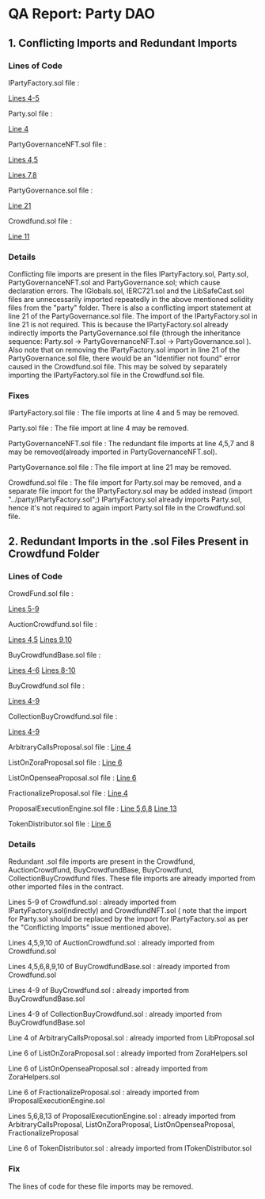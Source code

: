 # QA Report: Party DAO 

## 1. Conflicting Imports and Redundant Imports 

### Lines of Code

IPartyFactory.sol file : 

[Lines 4-5](https://github.com/PartyDAO/party-contracts-c4/blob/3896577b8f0fa16cba129dc2867aba786b730c1b/contracts/party/IPartyFactory.sol#L4-L5) 



Party.sol file : 

[Line 4](https://github.com/PartyDAO/party-contracts-c4/blob/3896577b8f0fa16cba129dc2867aba786b730c1b/contracts/party/Party.sol#L4)

PartyGovernanceNFT.sol file : 

[Lines 4,5](https://github.com/PartyDAO/party-contracts-c4/blob/3896577b8f0fa16cba129dc2867aba786b730c1b/contracts/party/PartyGovernanceNFT.sol#L4-L5)

[Lines 7,8](https://github.com/PartyDAO/party-contracts-c4/blob/3896577b8f0fa16cba129dc2867aba786b730c1b/contracts/party/PartyGovernanceNFT.sol#L7-L8)

PartyGovernance.sol file : 

[Line 21](https://github.com/PartyDAO/party-contracts-c4/blob/3896577b8f0fa16cba129dc2867aba786b730c1b/contracts/party/PartyGovernance.sol#L21)

Crowdfund.sol file : 

[Line 11](https://github.com/PartyDAO/party-contracts-c4/blob/3896577b8f0fa16cba129dc2867aba786b730c1b/contracts/crowdfund/Crowdfund.sol#L11)


### Details


Conflicting file imports are present in the files IPartyFactory.sol, Party.sol, PartyGovernanceNFT.sol and PartyGovernance.sol; which cause declaration errors. 
The IGlobals.sol, IERC721.sol and the LibSafeCast.sol files are unnecessarily imported repeatedly in the above mentioned solidity files from the "party" folder.
There is also a conflicting import statement at line 21 of the PartyGovernance.sol file. The import of the IPartyFactory.sol in line 21 is not required. This is because the IPartyFactory.sol already indirectly imports the PartyGovernance.sol file (through the inheritance sequence: Party.sol -> PartyGovernanceNFT.sol -> PartyGovernance.sol ). 
Also note that on removing the IPartyFactory.sol import in line 21 of the PartyGovernance.sol file, there would be an "Identifier not found" error caused in the Crowdfund.sol file. This may be solved by separately importing the IPartyFactory.sol file in the Crowdfund.sol file.

### Fixes

IPartyFactory.sol file : The file imports at line 4 and 5 may be removed.

Party.sol file : The file import at line 4 may be removed.

PartyGovernanceNFT.sol file : The redundant file imports at line 4,5,7 and 8 may be removed(already imported in PartyGovernanceNFT.sol).

PartyGovernance.sol file :  The file import at line 21 may be removed.

Crowdfund.sol file : The file import for Party.sol may be removed, and a separate file import for the IPartyFactory.sol may be added instead (import "../party/IPartyFactory.sol";)
IPartyFactory.sol already imports Party.sol, hence it's not required to again import Party.sol file in the Crowdfund.sol file.

## 2. Redundant Imports in the .sol Files Present in Crowdfund Folder

### Lines of Code

CrowdFund.sol file : 

[Lines 5-9](https://github.com/PartyDAO/party-contracts-c4/blob/3896577b8f0fa16cba129dc2867aba786b730c1b/contracts/crowdfund/Crowdfund.sol#L5-L9)

AuctionCrowdfund.sol file : 

[Lines 4,5](https://github.com/PartyDAO/party-contracts-c4/blob/3896577b8f0fa16cba129dc2867aba786b730c1b/contracts/crowdfund/AuctionCrowdfund.sol#L4-L5)
[Lines 9,10](https://github.com/PartyDAO/party-contracts-c4/blob/3896577b8f0fa16cba129dc2867aba786b730c1b/contracts/crowdfund/AuctionCrowdfund.sol#L9-L10)

BuyCrowdfundBase.sol file :

[Lines 4-6](https://github.com/PartyDAO/party-contracts-c4/blob/3896577b8f0fa16cba129dc2867aba786b730c1b/contracts/crowdfund/BuyCrowdfundBase.sol#L4-L6)
[Lines 8-10](https://github.com/PartyDAO/party-contracts-c4/blob/3896577b8f0fa16cba129dc2867aba786b730c1b/contracts/crowdfund/BuyCrowdfundBase.sol#L8-L10)

BuyCrowdfund.sol file :

[Lines 4-9](https://github.com/PartyDAO/party-contracts-c4/blob/3896577b8f0fa16cba129dc2867aba786b730c1b/contracts/crowdfund/BuyCrowdfund.sol#L4-L9)

CollectionBuyCrowdfund.sol file : 

[Lines 4-9](https://github.com/PartyDAO/party-contracts-c4/blob/3896577b8f0fa16cba129dc2867aba786b730c1b/contracts/crowdfund/CollectionBuyCrowdfund.sol#L4-L9)

ArbitraryCallsProposal.sol file :
[Line 4](https://github.com/PartyDAO/party-contracts-c4/blob/3896577b8f0fa16cba129dc2867aba786b730c1b/contracts/proposals/ArbitraryCallsProposal.sol#L4)

ListOnZoraProposal.sol file :
[Line 6](https://github.com/PartyDAO/party-contracts-c4/blob/3896577b8f0fa16cba129dc2867aba786b730c1b/contracts/proposals/ListOnZoraProposal.sol#L6)

ListOnOpenseaProposal.sol file :
[Line 6](https://github.com/PartyDAO/party-contracts-c4/blob/3896577b8f0fa16cba129dc2867aba786b730c1b/contracts/proposals/ListOnOpenseaProposal.sol#L6)

FractionalizeProposal.sol file :
[Line 4](https://github.com/PartyDAO/party-contracts-c4/blob/3896577b8f0fa16cba129dc2867aba786b730c1b/contracts/proposals/FractionalizeProposal.sol#L4)

ProposalExecutionEngine.sol file :
[Line 5,6,8](https://github.com/PartyDAO/party-contracts-c4/blob/3896577b8f0fa16cba129dc2867aba786b730c1b/contracts/proposals/ProposalExecutionEngine.sol#L5-L8)
[Line 13](https://github.com/PartyDAO/party-contracts-c4/blob/3896577b8f0fa16cba129dc2867aba786b730c1b/contracts/proposals/ProposalExecutionEngine.sol#L13)

TokenDistributor.sol file :
[Line 6](https://github.com/PartyDAO/party-contracts-c4/blob/3896577b8f0fa16cba129dc2867aba786b730c1b/contracts/distribution/TokenDistributor.sol#L6)

### Details 

Redundant .sol file imports are present in the Crowdfund, AuctionCrowdfund, BuyCrowdfundBase, BuyCrowdfund, CollectionBuyCrowdfund files. These file imports are already imported from other imported files in the contract.

Lines 5-9 of Crowdfund.sol : already imported from IPartyFactory.sol(indirectly) and CrowdfundNFT.sol ( note that the import for Party.sol should be replaced by the import for IPartyFactory.sol as per the "Conflicting Imports" issue mentioned above).

Lines 4,5,9,10 of AuctionCrowdfund.sol : already imported from Crowdfund.sol

Lines 4,5,6,8,9,10 of BuyCrowdfundBase.sol :  already imported from Crowdfund.sol

Lines 4-9 of BuyCrowdfund.sol : already imported from BuyCrowdfundBase.sol

Lines 4-9 of CollectionBuyCrowdfund.sol : already imported from BuyCrowdfundBase.sol

Line 4 of ArbitraryCallsProposal.sol : already imported from LibProposal.sol

Line 6 of ListOnZoraProposal.sol : already imported from ZoraHelpers.sol

Line 6 of ListOnOpenseaProposal.sol : already imported from ZoraHelpers.sol

Line 6 of FractionalizeProposal.sol : already imported from IProposalExecutionEngine.sol

Lines 5,6,8,13 of ProposalExecutionEngine.sol : already imported from ArbitraryCallsProposal, ListOnZoraProposal, ListOnOpenseaProposal, FractionalizeProposal

Line 6 of TokenDistributor.sol : already imported from ITokenDistributor.sol

### Fix

The lines of code for these file imports may be removed.